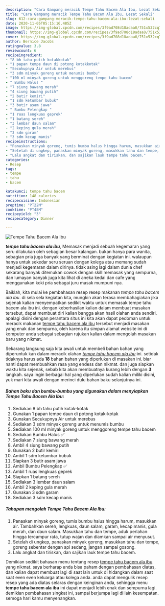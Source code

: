 ```yaml
---
description: "Cara Gampang meracik Tempe Tahu Bacem Ala Ibu, Lezat Sekali"
title: "Cara Gampang meracik Tempe Tahu Bacem Ala Ibu, Lezat Sekali"
slug: 612-cara-gampang-meracik-tempe-tahu-bacem-ala-ibu-lezat-sekali
date: 2020-11-05T05:15:16.485Z
image: https://img-global.cpcdn.com/recipes/3f9ad708d18adaa0/751x532cq70/tempe-tahu-bacem-ala-ibu-foto-resep-utama.jpg
thumbnail: https://img-global.cpcdn.com/recipes/3f9ad708d18adaa0/751x532cq70/tempe-tahu-bacem-ala-ibu-foto-resep-utama.jpg
cover: https://img-global.cpcdn.com/recipes/3f9ad708d18adaa0/751x532cq70/tempe-tahu-bacem-ala-ibu-foto-resep-utama.jpg
author: Bernice Jacobs
ratingvalue: 3.8
reviewcount: 6
recipeingredient:
- "8 bh tahu putih kotakkotak"
- "1 papan tempe daun di potong kotakkotak"
- "Secukupnya Air untuk merebus"
- "3 sdm minyak goreng untuk menumis bumbu"
- "100 ml minyak goreng untuk menggoreng tempe tahu bacem"
- " Bumbu Halus "
- "7 siung bawang merah"
- "4 siung bawang putih"
- "2 butir kemiri"
- "1 sdm ketumbar bubuk"
- "3 butir asam jawa"
- " Bumbu Pelengkap "
- "1 ruas lengkuas geprek"
- "1 batang sereh"
- "3 lembar daun salam"
- "2 keping gula merah"
- "3 sdm garam"
- "3 sdm kecap manis"
recipeinstructions:
- "Panaskan minyak goreng, tumis bumbu halus hingga harum, masukkan air. Tambahkan sereh, lengkuas, daun salam, garam, kecap manis, gula merah, dan daun salam. Masukkan tahu dan tempe, aduk perlahan hingga tercampur rata, tutup wajan dan diamkan sampai air menyusut."
- "Setelah di ungkep, panaskan minyak goreng, masukkan tahu dan tempe, goreng sebentar dengan api sedang, jangan sampai gosong."
- "Lalu angkat dan tiriskan, dan sajikan lauk tempe tahu bacem."
categories:
- Resep
tags:
- tempe
- tahu
- bacem

katakunci: tempe tahu bacem 
nutrition: 148 calories
recipecuisine: Indonesian
preptime: "PT22M"
cooktime: "PT48M"
recipeyield: "3"
recipecategory: Dinner

---
```



![Tempe Tahu Bacem Ala Ibu](https://img-global.cpcdn.com/recipes/3f9ad708d18adaa0/751x532cq70/tempe-tahu-bacem-ala-ibu-foto-resep-utama.jpg)

<b><i>tempe tahu bacem ala ibu</i></b>, Memasak menjadi sebuah kegemaran yang seru dilakukan oleh sebagian besar kalangan. bukan hanya para wanita, sebagian pria juga banyak yang berminat dengan kegiatan ini. walaupun hanya untuk sekedar seru seruan dengan kolega atau memang sudah menjadi kegemaran dalam dirinya. tidak asing lagi dalam dunia chef sekarang banyak ditemukan cowok dengan skill memasak yang sempurna, dan lumayan banyak juga kita lihat di aneka kedai dan cafe yang menggunakan koki pria sebagai juru masak mumpuni nya.

Baiklah, kita mulai ke pembahasan resep resep makanan <i>tempe tahu bacem ala ibu</i>. di sela sela kegiatan kita, mungkin akan terasa membahagiakan jika sejenak kalian menyempatkan sedikit waktu untuk memasak tempe tahu bacem ala ibu ini. dengan keberhasilan kalian dalam membuat masakan tersebut, dapat membuat diri kalian bangga akan hasil olahan anda sendiri. apalagi disini dengan perantara situs ini kita akan dapat pedoman untuk meracik makanan <u>tempe tahu bacem ala ibu</u> tersebut menjadi masakan yang enak dan sempurna, oleh karena itu simpan alamat website ini di komputer anda sebagai sebagian rujukan kalian dalam mengolah masakan baru yang nikmat.




Sekarang langsung saja kita awali untuk membeli bahan bahan yang diperuntuk kan dalam meracik olahan <u><i>tempe tahu bacem ala ibu</i></u> ini. setidak tidaknya harus ada <b>18</b> bahan bahan yang diperlukan di masakan ini. biar nanti dapat membuahkan rasa yang endess dan nikmat. dan juga siapkan waktu kita sejenak, sebab kita akan membuatnya kurang lebih dengan <b>3</b> langkah. saya ingin berbagai hal yang diperlukan sudah kalian miliki disini, yuk mari kita awali dengan merinci dulu bahan baku selanjutnya ini.

<!--inarticleads1-->

##### Bahan baku dan bumbu-bumbu yang digunakan dalam menyiapkan Tempe Tahu Bacem Ala Ibu:

1. Sediakan 8 bh tahu putih kotak-kotak
1. Gunakan 1 papan tempe daun di potong kotak-kotak
1. Gunakan Secukupnya Air untuk merebus
1. Sediakan 3 sdm minyak goreng untuk menumis bumbu
1. Sediakan 100 ml minyak goreng untuk menggoreng tempe tahu bacem
1. Sediakan  Bumbu Halus ✅
1. Sediakan 7 siung bawang merah
1. Ambil 4 siung bawang putih
1. Gunakan 2 butir kemiri
1. Ambil 1 sdm ketumbar bubuk
1. Siapkan 3 butir asam jawa
1. Ambil  Bumbu Pelengkap ✅
1. Ambil 1 ruas lengkuas geprek
1. Siapkan 1 batang sereh
1. Sediakan 3 lembar daun salam
1. Ambil 2 keping gula merah
1. Gunakan 3 sdm garam
1. Sediakan 3 sdm kecap manis




<!--inarticleads2-->

##### Tahapan mengolah Tempe Tahu Bacem Ala Ibu:

1. Panaskan minyak goreng, tumis bumbu halus hingga harum, masukkan air. Tambahkan sereh, lengkuas, daun salam, garam, kecap manis, gula merah, dan daun salam. Masukkan tahu dan tempe, aduk perlahan hingga tercampur rata, tutup wajan dan diamkan sampai air menyusut.
1. Setelah di ungkep, panaskan minyak goreng, masukkan tahu dan tempe, goreng sebentar dengan api sedang, jangan sampai gosong.
1. Lalu angkat dan tiriskan, dan sajikan lauk tempe tahu bacem.




Demikian sedikit bahasan menu tentang resep <u>tempe tahu bacem ala ibu</u> yang nikmat. saya berharap anda bisa paham dengan pembahasan diatas, dan kalian dapat membuat lagi di saat lain untuk di hidangkan dalam saat saat even even keluarga atau kolega anda. anda dapat mengulik resep resep yang ada diatas selaras dengan keinginan anda, sehingga menu <b>tempe tahu bacem ala ibu</b> ini dapat menjadi lebih enak dan sempurna lagi. demikian pembahasan singkat ini, sampai berjumpa lagi di lain kesempatan. semoga hari kamu menyenangkan.
